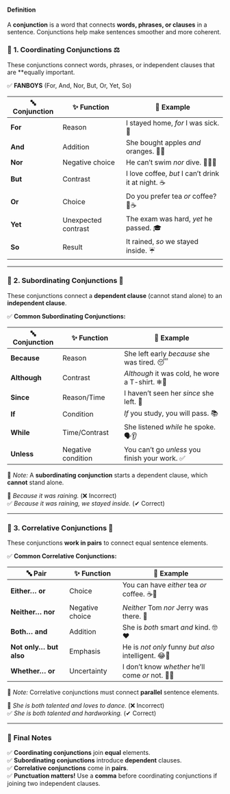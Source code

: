 #### **Definition**
A **conjunction** is a word that connects **words, phrases, or clauses** in a sentence. Conjunctions help make sentences smoother and more coherent.

### 🔹 **1. Coordinating Conjunctions** ⚖
These conjunctions connect words, phrases, or independent clauses that are **equally important.

✅ **FANBOYS** (For, And, Nor, But, Or, Yet, So)

| 🔤 Conjunction | ✨ Function          | 📌 Example                                        |
| -------------- | ------------------- | ------------------------------------------------- |
| **For**        | Reason              | I stayed home, _for_ I was sick. 🤒               |
| **And**        | Addition            | She bought apples _and_ oranges. 🍏🍊             |
| **Nor**        | Negative choice     | He can’t swim _nor_ dive. 🏊‍♂️🚫                 |
| **But**        | Contrast            | I love coffee, _but_ I can’t drink it at night. ☕ |
| **Or**         | Choice              | Do you prefer tea _or_ coffee? 🍵☕                |
| **Yet**        | Unexpected contrast | The exam was hard, _yet_ he passed. 🎓            |
| **So**         | Result              | It rained, _so_ we stayed inside. ☔               |

---

### 🔹 **2. Subordinating Conjunctions** 🔗
These conjunctions connect a **dependent clause** (cannot stand alone) to an **independent clause**.

✅ **Common Subordinating Conjunctions:**

| 🔤 Conjunction | ✨ Function         | 📌 Example                                     |
| -------------- | ------------------ | ---------------------------------------------- |
| **Because**    | Reason             | She left early _because_ she was tired. 😴     |
| **Although**   | Contrast           | _Although_ it was cold, he wore a T-shirt. ❄👕 |
| **Since**      | Reason/Time        | I haven’t seen her _since_ she left. 📅        |
| **If**         | Condition          | _If_ you study, you will pass. 📚              |
| **While**      | Time/Contrast      | She listened _while_ he spoke. 🗣👂            |
| **Unless**     | Negative condition | You can’t go _unless_ you finish your work. ✅  |

📌 _Note:_ A **subordinating conjunction** starts a dependent clause, which **cannot** stand alone.

🚫 _Because it was raining._ (❌ Incorrect)  
✅ _Because it was raining, we stayed inside._ (✔ Correct)

---

### 🔹 **3. Correlative Conjunctions** 🔁
These conjunctions **work in pairs** to connect equal sentence elements.

✅ **Common Correlative Conjunctions:**

|🔤 Pair|✨ Function|📌 Example|
|---|---|---|
|**Either… or**|Choice|You can have _either_ tea _or_ coffee. ☕🍵|
|**Neither… nor**|Negative choice|_Neither_ Tom _nor_ Jerry was there. 🚫|
|**Both… and**|Addition|She is _both_ smart _and_ kind. 🤓❤️|
|**Not only… but also**|Emphasis|He is _not only_ funny _but also_ intelligent. 😂🧠|
|**Whether… or**|Uncertainty|I don’t know _whether_ he’ll come _or_ not. 🤷‍♂️|

📌 _Note:_ Correlative conjunctions must connect **parallel** sentence elements.

🚫 _She is both talented and loves to dance._ (❌ Incorrect)  
✅ _She is both talented and hardworking._ (✔ Correct)

---

### 🎯 **Final Notes**

✅ **Coordinating conjunctions** join **equal** elements.  
✅ **Subordinating conjunctions** introduce **dependent** clauses.  
✅ **Correlative conjunctions** come in **pairs**.  
✅ **Punctuation matters!** Use a **comma** before coordinating conjunctions if joining two independent clauses.